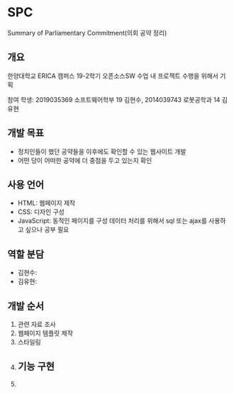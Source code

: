 # SPC
Summary of Parliamentary Commitment(의회 공약 정리)

## 개요
한양대학교 ERICA 캠퍼스 19-2학기 오픈소스SW 수업 내 프로젝트 수행을 위해서 기획

참여 학생: 
2019035369 소프트웨어학부 19 김현수, 
2014039743 로봇공학과 14 김유현

## 개발 목표
- 정치인들이 했던 공약들을 이후에도 확인할 수 있는 웹사이트 개발
- 어떤 당이 어떠한 공약에 더 중점을 두고 있는지 확인

## 사용 언어
- HTML: 웹페이지 제작
- CSS: 디자인 구성
- JavaScript: 동적인 페이지를 구성
데이터 처리를 위해서 sql 또는 ajax를 사용하고 싶으나 공부 필요

## 역할 분담
- 김현수: 
- 김유현: 

## 개발 순서
1. 관련 자료 조사
2. 웹페이지 템플릿 제작
3. 스타일링
4. 기능 구현
    - 
5. 

## 
